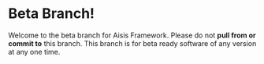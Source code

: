 Beta Branch!
============

Welcome to the beta branch for Aisis Framework. Please do not **pull from or commit to** this branch. This 
branch is for beta ready software of any version at any one time.
